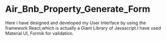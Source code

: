 # Air_Bnb_Property_Generate_Form
Here i have designed and developed my User Interface by using the framework React,which is actually a Giant Library of Javascript.I have used Material UI, Formik for validation.
